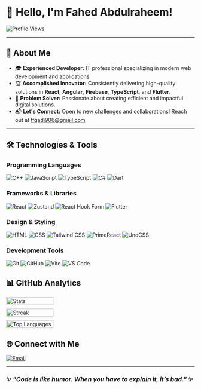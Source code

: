 # 👋 Hello, I'm Fahed Abdulraheem!

![Profile Views](https://komarev.com/ghpvc/?username=Fahed-qadi&color=blue&style=for-the-badge)

---

## 🚀 About Me

- 🎓 **Experienced Developer:** IT professional specializing in modern web development and applications.
- 🏆 **Accomplished Innovator:** Consistently delivering high-quality solutions in **React**, **Angular**, **Firebase**, **TypeScript**, and **Flutter**.
- 💼 **Problem Solver:** Passionate about creating efficient and impactful digital solutions.
- 📬 **Let's Connect:** Open to new challenges and collaborations! Reach out at [ffqadi906@gmail.com](mailto:ffqadi906@gmail.com).

---

## 🛠️ Technologies & Tools

### **Programming Languages**
![C++](https://img.shields.io/badge/C++-00599C?style=flat-square&logo=C%2B%2B&logoColor=white)
![JavaScript](https://img.shields.io/badge/-JavaScript-000?&logo=JavaScript)
![TypeScript](https://img.shields.io/badge/-TypeScript-000?&logo=TypeScript)
![C#](https://img.shields.io/badge/-C%23-000?style=flat&logo=C%20Sharp)
![Dart](https://img.shields.io/badge/-Dart-000?&logo=Dart)

### **Frameworks & Libraries**
![React](https://img.shields.io/badge/-React-000?&logo=React)
![Zustand](https://img.shields.io/badge/-Zustand-000?&logo=Zustand)
![React Hook Form](https://img.shields.io/badge/-React%20Hook%20Form-000?&logo=ReactHookForm)
![Flutter](https://img.shields.io/badge/-Flutter-000?&logo=Flutter)

### **Design & Styling**
![HTML](https://img.shields.io/badge/-HTML-000?&logo=HTML5)
![CSS](https://img.shields.io/badge/-CSS-000?&logo=CSS3)
![Tailwind CSS](https://img.shields.io/badge/-Tailwind%20CSS-000?&logo=TailwindCSS)
![PrimeReact](https://img.shields.io/badge/-PrimeReact-000?&logo=PrimeReact)
![UnoCSS](https://img.shields.io/badge/-UnoCSS-000?&logo=unocss&logoColor=white)

### **Development Tools**
![Git](https://img.shields.io/badge/-Git-000?&logo=Git)
![GitHub](https://img.shields.io/badge/-GitHub-000?&logo=GitHub)
![Vite](https://img.shields.io/badge/-Vite-000?style=flat&logo=Vite)
![VS Code](https://img.shields.io/badge/Visual%20Studio%20Code-007ACC?logo=visualstudiocode&logoColor=fff&style=plastic)



## 📊 GitHub Analytics

<div style="display: flex; flex-wrap: wrap; gap: 10px; align-items: center;">
  <img width="50%" src="https://github-readme-stats.vercel.app/api?username=Fahed-qadi&show_icons=true&theme=onedark&count_private=true&include_all_commits=true&hide_border=true&bg_color=0D1117" alt="Stats">
  <img width="50%" src="https://github-readme-streak-stats.herokuapp.com?user=Fahed-qadi&theme=onedark&hide_border=true&background=0D1117" alt="Streak">
  <img width="50%" src="https://github-readme-stats.vercel.app/api/top-langs/?username=Fahed-qadi&layout=compact&hide_border=true&bg_color=0D1117&title_color=58A6FF&text_color=C9D1D9&icon_color=58A6FF&theme=onedark" alt="Top Languages">
</div>


## 🌐 Connect with Me

<div align="left">

[![Email](https://img.shields.io/badge/Email-red?style=for-the-badge&logo=gmail&labelColor=red)](mailto:ffqadi906@gmail.com)

</div>

---

### ✨ _"Code is like humor. When you have to explain it, it’s bad."_ ✨
